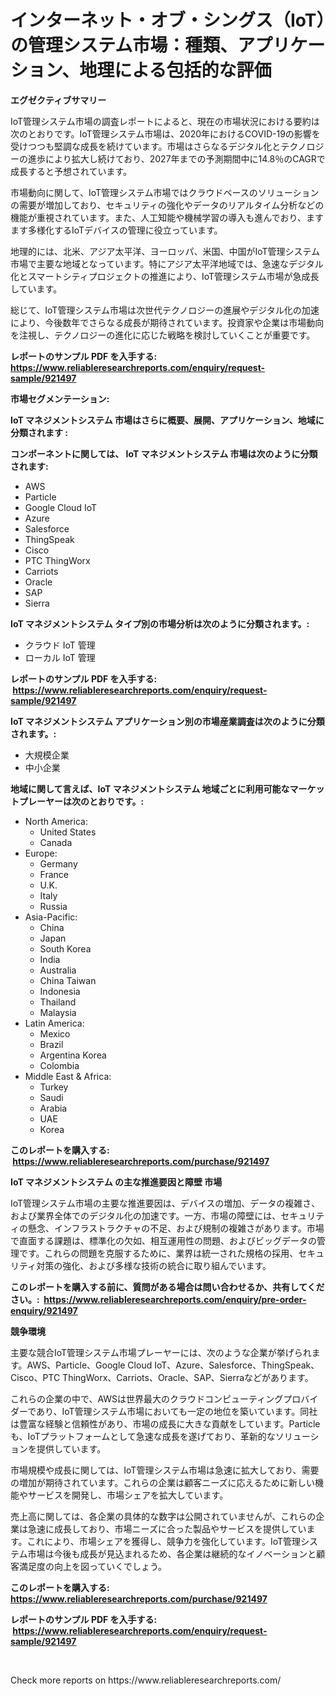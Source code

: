 <p><h1>インターネット・オブ・シングス（IoT）の管理システム市場：種類、アプリケーション、地理による包括的な評価</h1></p><p><strong>エグゼクティブサマリー</strong></p>
<p><p>IoT管理システム市場の調査レポートによると、現在の市場状況における要約は次のとおりです。IoT管理システム市場は、2020年におけるCOVID-19の影響を受けつつも堅調な成長を続けています。市場はさらなるデジタル化とテクノロジーの進歩により拡大し続けており、2027年までの予測期間中に14.8％のCAGRで成長すると予想されています。</p><p>市場動向に関して、IoT管理システム市場ではクラウドベースのソリューションの需要が増加しており、セキュリティの強化やデータのリアルタイム分析などの機能が重視されています。また、人工知能や機械学習の導入も進んでおり、ますます多様化するIoTデバイスの管理に役立っています。</p><p>地理的には、北米、アジア太平洋、ヨーロッパ、米国、中国がIoT管理システム市場で主要な地域となっています。特にアジア太平洋地域では、急速なデジタル化とスマートシティプロジェクトの推進により、IoT管理システム市場が急成長しています。</p><p>総じて、IoT管理システム市場は次世代テクノロジーの進展やデジタル化の加速により、今後数年でさらなる成長が期待されています。投資家や企業は市場動向を注視し、テクノロジーの進化に応じた戦略を検討していくことが重要です。</p></p>
<p><strong>レポートのサンプル PDF を入手する: <a href="https://www.reliableresearchreports.com/enquiry/request-sample/921497">https://www.reliableresearchreports.com/enquiry/request-sample/921497</a></strong></p>
<p><strong>市場セグメンテーション:</strong></p>
<p><strong> IoT マネジメントシステム 市場はさらに概要、展開、アプリケーション、地域に分類されます :</strong></p>
<p><strong>コンポーネントに関しては、 IoT マネジメントシステム 市場は次のように分類されます: &nbsp;</strong></p>
<p><ul><li>AWS</li><li>Particle</li><li>Google Cloud IoT</li><li>Azure</li><li>Salesforce</li><li>ThingSpeak</li><li>Cisco</li><li>PTC ThingWorx</li><li>Carriots</li><li>Oracle</li><li>SAP</li><li>Sierra</li></ul></p>
<p><strong> IoT マネジメントシステム タイプ別の市場分析は次のように分類されます。:</strong></p>
<p><ul><li>クラウド IoT 管理</li><li>ローカル IoT 管理</li></ul></p>
<p><strong>レポートのサンプル PDF を入手する: &nbsp;<a href="https://www.reliableresearchreports.com/enquiry/request-sample/921497">https://www.reliableresearchreports.com/enquiry/request-sample/921497</a></strong></p>
<p><strong> IoT マネジメントシステム アプリケーション別の市場産業調査は次のように分類されます。:</strong></p>
<p><ul><li>大規模企業</li><li>中小企業</li></ul></p>
<p><strong>地域に関して言えば、IoT マネジメントシステム 地域ごとに利用可能なマーケットプレーヤーは次のとおりです。:</strong></p>
<p><ul>
    <li>
        North America:
        <ul>
            <li>United States</li>
            <li>Canada</li>
        </ul>
    </li>
    <li>
        Europe:
        <ul>
            <li>Germany</li>
            <li>France</li>
            <li>U.K.</li>
            <li>Italy</li>
            <li>Russia</li>
        </ul>
    </li>
    <li>
        Asia-Pacific:
        <ul>
            <li>China</li>
            <li>Japan</li>
            <li>South Korea</li>
            <li>India</li>
            <li>Australia</li>
            <li>China Taiwan</li>
            <li>Indonesia</li>
            <li>Thailand</li>
            <li>Malaysia</li>
        </ul>
    </li>
    <li>
        Latin America:
        <ul>
            <li>Mexico</li>
            <li>Brazil</li>
            <li>Argentina Korea</li>
            <li>Colombia</li>
        </ul>
    </li>
    <li>
        Middle East & Africa:
        <ul>
            <li>Turkey</li>
            <li>Saudi</li>
            <li>Arabia</li>
            <li>UAE</li>
            <li>Korea</li>
        </ul>
    </li>
    </ul></p>
<p><strong>このレポートを購入する: &nbsp;<a href="https://www.reliableresearchreports.com/purchase/921497">https://www.reliableresearchreports.com/purchase/921497</a></strong></p>
<p><strong>IoT マネジメントシステム の主な推進要因と障壁 市場</strong></p>
<p><p>IoT管理システム市場の主要な推進要因は、デバイスの増加、データの複雑さ、および業界全体でのデジタル化の加速です。一方、市場の障壁には、セキュリティの懸念、インフラストラクチャの不足、および規制の複雑さがあります。市場で直面する課題は、標準化の欠如、相互運用性の問題、およびビッグデータの管理です。これらの問題を克服するために、業界は統一された規格の採用、セキュリティ対策の強化、および多様な技術の統合に取り組んでいます。</p></p>
<p><strong>このレポートを購入する前に、質問がある場合は問い合わせるか、共有してください。:&nbsp; <a href="https://www.reliableresearchreports.com/enquiry/pre-order-enquiry/921497">https://www.reliableresearchreports.com/enquiry/pre-order-enquiry/921497</a></strong></p>
<p><strong>競争環境</strong></p>
<p><p>主要な競合IoT管理システム市場プレーヤーには、次のような企業が挙げられます。AWS、Particle、Google Cloud IoT、Azure、Salesforce、ThingSpeak、Cisco、PTC ThingWorx、Carriots、Oracle、SAP、Sierraなどがあります。</p><p>これらの企業の中で、AWSは世界最大のクラウドコンピューティングプロバイダーであり、IoT管理システム市場においても一定の地位を築いています。同社は豊富な経験と信頼性があり、市場の成長に大きな貢献をしています。Particleも、IoTプラットフォームとして急速な成長を遂げており、革新的なソリューションを提供しています。</p><p>市場規模や成長に関しては、IoT管理システム市場は急速に拡大しており、需要の増加が期待されています。これらの企業は顧客ニーズに応えるために新しい機能やサービスを開発し、市場シェアを拡大しています。</p><p>売上高に関しては、各企業の具体的な数字は公開されていませんが、これらの企業は急速に成長しており、市場ニーズに合った製品やサービスを提供しています。これにより、市場シェアを獲得し、競争力を強化しています。IoT管理システム市場は今後も成長が見込まれるため、各企業は継続的なイノベーションと顧客満足度の向上を図っていくでしょう。</p></p>
<p><strong>このレポートを購入する: &nbsp; <a href="https://www.reliableresearchreports.com/purchase/921497">https://www.reliableresearchreports.com/purchase/921497</a></strong></p>
<p><strong>レポートのサンプル PDF を入手する: &nbsp;<a href="https://www.reliableresearchreports.com/enquiry/request-sample/921497">https://www.reliableresearchreports.com/enquiry/request-sample/921497</a></strong><strong></strong></p>
<p>&nbsp;</p>
<p>Check more reports on https://www.reliableresearchreports.com/</p>